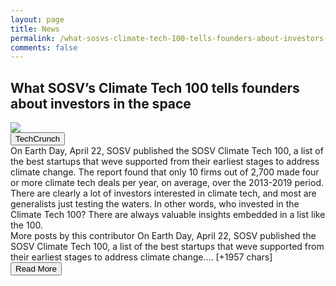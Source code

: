 ```yaml
---
layout: page
title: News
permalink: /what-sosvs-climate-tech-100-tells-founders-about-investors-in-the-space
comments: false
---
```


<div class="row">
<div class="col-12">
<h2>What SOSV’s Climate Tech 100 tells founders about investors in the space</h2>
</div>
</div>
<div class="row">
<div class="col-12">
<img src="https://techcrunch.com/wp-content/uploads/2021/06/GettyImages-1159835038.jpg?w=711">
</div>
</div>
<div class="row">
<div class="col-12 mt-2">
<button type="button" class="btn btn-outline-info">TechCrunch</button>
</div>
</div>
<div class="row">
<div class="col-12">
<div>On Earth Day, April 22, SOSV published the SOSV Climate Tech 100, a list of the best startups that weve supported from their earliest stages to address climate change. The report found that only 10 firms out of 2,700 made four or more climate tech deals per year, on average, over the 2013-2019 period. There are clearly a lot of investors interested in climate tech, and most are generalists just testing the waters. In other words, who invested in the Climate Tech 100? There are always valuable insights embedded in a list like the 100.</div>
</div>
</div>
<div class="row">
<div class="col-12">
<div>More posts by this contributor
On Earth Day, April 22, SOSV published the SOSV Climate Tech 100, a list of the best startups that weve supported from their earliest stages to address climate change.… [+1957 chars]</div>
</div>
</div>
<div class="row">
<div class="col-12 text-center">
<a href="http://techcrunch.com/2021/06/10/what-sosvs-climate-tech-100-tells-founders-about-investors-in-the-space/">
<button type="button" class="btn btn-info">Read More</button>
</a>
</div>
</div>
